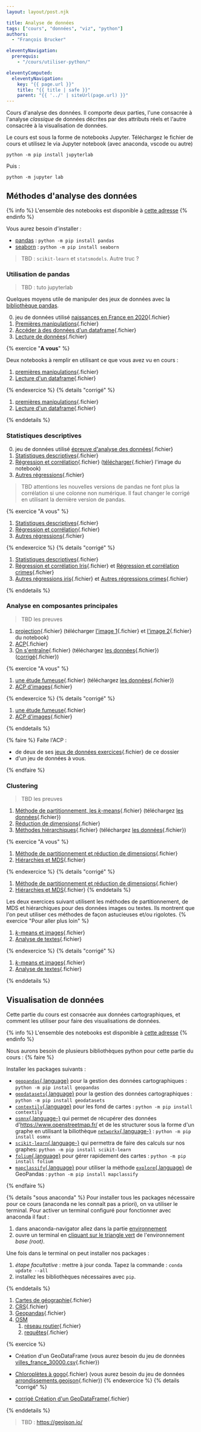 ```yaml
---
layout: layout/post.njk

title: Analyse de données
tags: ["cours", "données", "viz", "python"]
authors:
  - "François Brucker"

eleventyNavigation:
  prerequis:
    - "/cours/utiliser-python/"

eleventyComputed:
  eleventyNavigation:
    key: "{{ page.url }}"
    title: "{{ title | safe }}"
    parent: "{{ '../' | siteUrl(page.url) }}"
---
```


<!-- début résumé -->

Cours d'analyse des données. Il comporte deux parties, l'une consacrée à l'analyse _classique_ de données décrites par des attributs réels et l'autre consacrée à la visualisation de données.

<!-- fin résumé -->

Le cours est sous la forme de notebooks Jupyter. Téléchargez le fichier de cours et utilisez le via Jupyter notebook (avec anaconda, vscode ou autre)

```shell
python -m pip install jupyterlab
```

Puis :

```shell
python -m jupyter lab
```

## Méthodes d'analyse des données

{% info %}
L'ensemble des notebooks est disponible à [cette adresse](https://github.com/FrancoisBrucker/cours_informatique/tree/main/docs/src/cours/analyse-donn%C3%A9es/notebooks-analyse)
{% endinfo %}

Vous aurez besoin d'installer :

- [pandas](https://pandas.pydata.org/) : `python -m pip install pandas`
- [seaborn](https://seaborn.pydata.org/) : `python -m pip install seaborn`

> TBD : `scikit-learn` et `statsmodels`. Autre truc ?

### <span id="pandas"></span>Utilisation de pandas

> TBD : tuto jupyterlab

Quelques moyens utile de manipuler des jeux de données avec la [bibliothèque pandas](https://pandas.pydata.org/docs/index.html).

0. jeu de données utilisé [naissances en France en 2020](./notebooks-analyse/nat2020_csv.zip){.fichier}
1. [Premières manipulations](./notebooks-analyse/1_1_1_cours_premières_manipulations.ipynb){.fichier}
2. [Accéder à des données d'un dataframe](./notebooks-analyse/1_2_cours_acceder_aux_dataframe.ipynb){.fichier}
3. [Lecture de données](./notebooks-analyse/1_3_1_cours_lecture_données.ipynb){.fichier}

{% exercice "**A vous**" %}

Deux notebooks à remplir en utilisant ce que vous avez vu en cours :

1. [premières manipulations](./notebooks-analyse/1_1_2_à_vous_premières_manipulations.ipynb){.fichier}
2. [Lecture d'un dataframe](./notebooks-analyse/1_3_2_à_vous_lecture_données.ipynb){.fichier}

{% endexercice %}
{% details "corrigé" %}

1. [premières manipulations](./notebooks-analyse/1_1_3_corrigé_premières_manipulations.ipynb){.fichier}
2. [Lecture d'un dataframe](./notebooks-analyse/1_3_3_corrigé_lecture_données.ipynb){.fichier}

{% enddetails %}

### Statistiques descriptives

0. jeu de données utilisé [épreuve d'analyse des données](./notebooks-analyse/épreuve.txt){.fichier}
1. [Statistiques descriptives](./notebooks-analyse/2_1_1_cours_statistiques_descriptives.ipynb){.fichier}
2. [Régression et corrélation](./notebooks-analyse/2_2_1_cours_régression_et_corrélation.ipynb){.fichier} ([télécharger](./notebooks-analyse/régression-opti.png){.fichier} l'image du notebook)
3. [Autres régressions](./notebooks-analyse/2_3_1_cours_autres_régressions.ipynb){.fichier}

> TBD attentions les nouvelles versions de pandas ne font plus la corrélation si une colonne non numérique. Il faut changer le corrigé en utilisant la dernière version de pandas.

{% exercice "A vous" %}

1. [Statistiques descriptives](./notebooks-analyse/2_1_2_à_vous_statistiques_descriptives.ipynb){.fichier}
2. [Régression et corrélation](./notebooks-analyse/2_2_2_à_vous_régression_et_corrélation.ipynb){.fichier}
3. [Autres régressions](./notebooks-analyse/2_3_2_à_vous_autres_régressions.ipynb){.fichier}

{% endexercice %}
{% details "corrigé" %}

1. [Statistiques descriptives](./notebooks-analyse/2_1_3_corrigé_statistiques_descriptives.ipynb){.fichier}
2. [Régression et corrélation Iris](./notebooks-analyse/2_2_3_corrigé_régression_et_corrélation_iris.ipynb){.fichier} et [Régression et corrélation crimes](./notebooks-analyse/2_2_3_corrigé_régression_et_corrélation_crimes.ipynb){.fichier}
3. [Autres régressions iris](./notebooks-analyse/2_3_3_corrigé_autres_régressions_iris.ipynb){.fichier} et [Autres régressions crimes](./notebooks-analyse/2_3_3°corrigé_autres_régressions_crimes.ipynb){.fichier}

{% enddetails %}

### Analyse en composantes principales

> TBD les preuves

1. [projection](./notebooks-analyse/3_1_cours_projections.ipynb){.fichier} (télécharger [l'image 1](./notebooks-analyse/projection-opti.png){.fichier} et [l'image 2](./notebooks-analyse/projection-données.png){.fichier} du notebook)
2. [ACP](./notebooks-analyse/3_2_1_cours_acp.ipynb){.fichier}
3. [On s'entraîne](./notebooks-analyse/3_2_2_a_vous_dépenses_état.ipynb){.fichier} (téléchargez [les données](./notebooks-analyse/dépense_état.csv){.fichier}) ([corrigé](./notebooks-analyse/3_2_3_corrigé_dépenses_état.ipynb){.fichier})

{% exercice "A vous" %}

1. [une étude fumeuse](./notebooks-analyse/3_3_1_à_vous_une_étude_fumeuse.ipynb){.fichier} (téléchargez [les données](./notebooks-analyse/fume.txt){.fichier})
2. [ACP d'images](./notebooks-analyse/3_3_3_a_vous_données_visages.ipynb){.fichier}

{% endexercice %}
{% details "corrigé" %}

1. [une étude fumeuse](./notebooks-analyse/3_3_2_corrigé_une_étude_fumeuse.ipynb){.fichier}
2. [ACP d'images](./notebooks-analyse/3_3_4_corrigé_données_visages.ipynb){.fichier}

{% enddetails %}

{% faire %}
Faite l'ACP :

- de deux de ses [jeux de données exercices](./notebooks-analyse/données_exercices.zip){.fichier} de ce dossier
- d'un jeu de données à vous.

{% endfaire %}

### Clustering

> TBD les preuves

1. [Méthode de partitionnement, les $k$-means](./notebooks-analyse/4_1_cours_partitionnement.ipynb){.fichier} (téléchargez [les données](./notebooks-analyse/ruspini.csv){.fichier})
2. [Réduction de dimensions](./notebooks-analyse/4_2_cours_reduction_de_dimensions.ipynb){.fichier}
3. [Méthodes hiérarchiques](./notebooks-analyse/4_4_cours_hierarchies.ipynb){.fichier} (téléchargez [les données](./notebooks-analyse/henley.mat){.fichier})

{% exercice "A vous" %}

1. [Méthode de partitionnement et réduction de dimensions](./notebooks-analyse/4_3_1_a_vous_kmeans.ipynb){.fichier}
2. [Hiérarchies et MDS](./notebooks-analyse/4_5_1_a_vous_hierarchies_et_mds.ipynb){.fichier}

{% endexercice %}
{% details "corrigé" %}

1. [Méthode de partitionnement et réduction de dimensions](./notebooks-analyse/4_3_2_corrigé_kmeans.ipynb){.fichier}
2. [Hiérarchies et MDS](./notebooks-analyse/4_5_2_corrigé_hierarchies_et_mds.ipynb){.fichier}
   {% enddetails %}

Les deux exercices suivant utilisent les méthodes de partitionnement, de MDS et hiérarchiques pour des données images ou textes. Ils montrent que l'on peut utiliser ces méthodes de façon astucieuses et/ou rigolotes.
{% exercice "Pour aller plus loin" %}

1. [$k$-means et images](./notebooks-analyse/4_6_1_a_vous_kmeans_et_images.ipynb){.fichier}
2. [Analyse de textes](./notebooks-analyse/4_7_1_a_vous_texte_et_distance_de_jaccard.ipynb){.fichier}

{% endexercice %}
{% details "corrigé" %}

1. [$k$-means et images](./notebooks-analyse/4_6_2_corrigé_kmeans_et_images.ipynb){.fichier}
2. [Analyse de textes](./notebooks-analyse/4_7_2_corrigé_texte_et_distance_de_jaccard.ipynb){.fichier}

{% enddetails %}

## Visualisation de données

Cette partie du cours est consacrée aux données cartographiques, et comment les utiliser pour faire des visualisations de données.

{% info %}
L'ensemble des notebooks est disponible à [cette adresse](https://github.com/FrancoisBrucker/cours_informatique/tree/main/docs/src/cours/analyse-donn%C3%A9es/notebooks-dataviz)
{% endinfo %}

Nous aurons besoin de plusieurs bibliothèques python pour cette partie du cours :
{% faire %}

Installer les packages suivants :

- [`geopandas`{.language}](https://geopandas.org/en/stable/) pour la gestion des données cartographiques : `python -m pip install geopandas`
- [`geodatasets`{.language}](https://geodatasets.readthedocs.io/) pour la gestion des données cartographiques : `python -m pip install geodatasets`
- [`contextily`{.language}](https://contextily.readthedocs.io/) pour les fond de cartes : `python -m pip install contextily`
- [`osmnx`{.language-}](https://github.com/gboeing/osmnx) qui permet de récupérer des données d'<https://www.openstreetmap.fr/> et de les structurer sous la forme d'un graphe en utilisant la biliothèque [`networkx`{.language-}](https://networkx.org) : `python -m pip install osmnx`
- [`scikit-learn`{.language-}](https://scikit-learn.org/) qui permettra de faire des calculs sur nos graphes: `python -m pip install scikit-learn`
- [`folium`{.language}](https://python-visualization.github.io/folium/) pour gérer rapidement des cartes : `python -m pip install folium`
- [`mapclassify`{.language}](https://pysal.org/mapclassify/) pour utiliser la méthode [`explore`{.language}](https://geopandas.org/en/stable/docs/reference/api/geopandas.GeoDataFrame.explore.html) de GeoPandas : `python -m pip install mapclassify`

{% endfaire %}

{% details "sous anaconda" %}
Pour installer tous les packages nécessaire pour ce cours (anaconda ne les connaît pas a priori), on va utiliser le terminal. Pour activer un terminal configuré pour fonctionner avec anaconda il faut :

1. dans anaconda-navigator allez dans la partie [environnement](https://docs.anaconda.com/anaconda/navigator/tutorials/manage-environments/)
2. ouvre un terminal en [cliquant sur le triangle vert](https://docs.anaconda.com/anaconda/navigator/tutorials/manage-environments/#using-an-environment) de l'environnement _base (root)_.

Une fois dans le terminal on peut installer nos packages :

1. _étape facultative_ : mettre à jour conda. Tapez la commande : `conda update --all`
2. installez les bibliothèques nécessaires avec `pip`.

{% enddetails %}

1. [Cartes de géographie](./notebooks-dataviz/1_1_cours_cartes_de_géographies.ipynb){.fichier}
2. [CRS](./notebooks-dataviz/1_2_cours_crs.ipynb){.fichier}
3. [Geopandas](./notebooks-dataviz/1_3_1_cours_geopandas_manipulations.ipynb){.fichier}
4. [OSM](https://www.openstreetmap.fr/)
   1. [réseau routier](./notebooks-dataviz/2_1_cours_OSM_réseau_routier.ipynb){.fichier}
   2. [requêtes](./notebooks-dataviz/2_2_cours_OSM_requêtes.ipynb){.fichier}

{% exercice %}

- Création d'un GeoDataFrame (vous aurez besoin du jeu de données [villes_france_30000.csv](./notebooks-dataviz/villes_france_30000.csv){.fichier})
- [Chloroplètes à gogo](./notebooks-dataviz/3_1_a_vous_chloroplètes_à_gogo.ipynb){.fichier} (vous aurez besoin du jeu de données [arrondissements.geojson](./notebooks-dataviz/arrondissements.geojson){.fichier})
{% endexercice %}
{% details "corrigé" %}

- [corrigé Création d'un GeoDataFrame](./notebooks-dataviz/1_3_3_corrigé_création_données_géographiques.ipynb){.fichier}

{% enddetails %}

> TBD : <https://geojson.io/>
